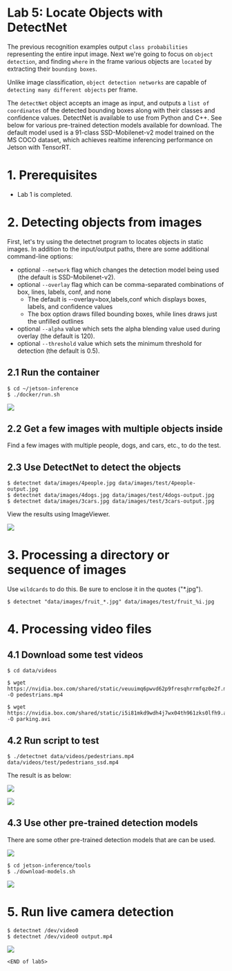 # Lab 5: Locate Objects with DetectNet

The previous recognition examples output `class probabilities` representing the entire input image. Next we're going to focus on `object detection`, and finding `where` in the frame various objects are `located` by extracting their `bounding boxes`. 

Unlike image classification, `object detection networks` are capable of `detecting many different objects` per frame.

The `detectNet` object accepts an image as input, and outputs a `list of coordinates` of the detected bounding boxes along with their classes and confidence values. DetectNet is available to use from Python and C++. See below for various pre-trained detection models available for download. The default model used is a 91-class SSD-Mobilenet-v2 model trained on the MS COCO dataset, which achieves realtime inferencing performance on Jetson with TensorRT.

# 1. Prerequisites
- Lab 1 is completed.
  

# 2. Detecting objects from images

First, let's try using the detectnet program to locates objects in static images. In addition to the input/output paths, there are some additional command-line options:

- optional `--network` flag which changes the detection model being used (the default is SSD-Mobilenet-v2).
- optional `--overlay` flag which can be comma-separated combinations of box, lines, labels, conf, and none
    - The default is --overlay=box,labels,conf which displays boxes, labels, and confidence values
    - The box option draws filled bounding boxes, while lines draws just the unfilled outlines
- optional `--alpha` value which sets the alpha blending value used during overlay (the default is 120).
- optional `--threshold` value which sets the minimum threshold for detection (the default is 0.5).


## 2.1 Run the container
```
$ cd ~/jetson-inference
$ ./docker/run.sh
```
![](images/run_jetson_reference_container.png)


## 2.2 Get a few images with multiple objects inside

Find a few images with multiple people, dogs, and cars, etc., to do the test.


## 2.3 Use DetectNet to detect the objects

```
$ detectnet data/images/4people.jpg data/images/test/4people-output.jpg
$ detectnet data/images/4dogs.jpg data/images/test/4dogs-output.jpg
$ detectnet data/images/3cars.jpg data/images/test/3cars-output.jpg
```

View the results using ImageViewer.

![](images/view_detectnet_result.png)


# 3. Processing a directory or sequence of images

Use `wildcards` to do this. Be sure to enclose it in the quotes ("*.jpg").

```
$ detectnet "data/images/fruit_*.jpg" data/images/test/fruit_%i.jpg
```


# 4. Processing video files

## 4.1 Download some test videos

```
$ cd data/videos

$ wget https://nvidia.box.com/shared/static/veuuimq6pwvd62p9fresqhrrmfqz0e2f.mp4 -O pedestrians.mp4

$ wget https://nvidia.box.com/shared/static/i5i81mkd9wdh4j7wx04th961zks0lfh9.avi -O parking.avi
```

## 4.2 Run script to test

```
$ ./detectnet data/videos/pedestrians.mp4 data/videos/test/pedestrians_ssd.mp4
```

The result is as below:

![](images/detect_video_result-1.png)

![](images/detect_video_result-2.png)

## 4.3  Use other pre-trained detection models

There are some other pre-trained detection models that are can be used.

![](images/detect_models.png)

```
$ cd jetson-inference/tools
$ ./download-models.sh
```

![](images/detect_model_downloader.png)



# 5. Run live camera detection

```
$ detectnet /dev/video0
$ detectnet /dev/video0 output.mp4
```

![](images/detect_live_video.png)

`<END of lab5>`


